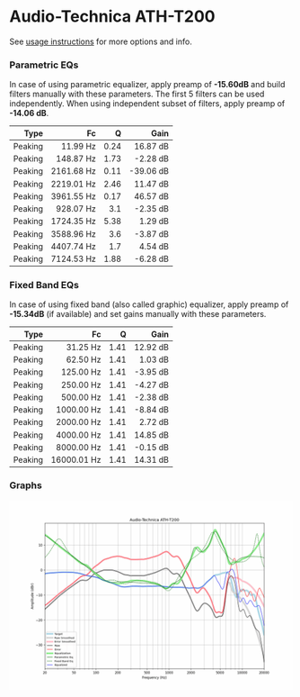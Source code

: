 # Audio-Technica ATH-T200
See [usage instructions](https://github.com/jaakkopasanen/AutoEq#usage) for more options and info.

### Parametric EQs
In case of using parametric equalizer, apply preamp of **-15.60dB** and build filters manually
with these parameters. The first 5 filters can be used independently.
When using independent subset of filters, apply preamp of **-14.06 dB**.

| Type    | Fc         |    Q | Gain      |
|--------:|-----------:|-----:|----------:|
| Peaking | 11.99 Hz   | 0.24 | 16.87 dB  |
| Peaking | 148.87 Hz  | 1.73 | -2.28 dB  |
| Peaking | 2161.68 Hz | 0.11 | -39.06 dB |
| Peaking | 2219.01 Hz | 2.46 | 11.47 dB  |
| Peaking | 3961.55 Hz | 0.17 | 46.57 dB  |
| Peaking | 928.07 Hz  | 3.1  | -2.35 dB  |
| Peaking | 1724.35 Hz | 5.38 | 1.29 dB   |
| Peaking | 3588.96 Hz | 3.6  | -3.87 dB  |
| Peaking | 4407.74 Hz | 1.7  | 4.54 dB   |
| Peaking | 7124.53 Hz | 1.88 | -6.28 dB  |

### Fixed Band EQs
In case of using fixed band (also called graphic) equalizer, apply preamp of **-15.34dB**
(if available) and set gains manually with these parameters.

| Type    | Fc          |    Q | Gain     |
|--------:|------------:|-----:|---------:|
| Peaking | 31.25 Hz    | 1.41 | 12.92 dB |
| Peaking | 62.50 Hz    | 1.41 | 1.03 dB  |
| Peaking | 125.00 Hz   | 1.41 | -3.95 dB |
| Peaking | 250.00 Hz   | 1.41 | -4.27 dB |
| Peaking | 500.00 Hz   | 1.41 | -2.38 dB |
| Peaking | 1000.00 Hz  | 1.41 | -8.84 dB |
| Peaking | 2000.00 Hz  | 1.41 | 2.72 dB  |
| Peaking | 4000.00 Hz  | 1.41 | 14.85 dB |
| Peaking | 8000.00 Hz  | 1.41 | -0.15 dB |
| Peaking | 16000.01 Hz | 1.41 | 14.31 dB |

### Graphs
![](./Audio-Technica%20ATH-T200.png)